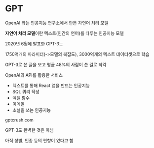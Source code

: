 # GPT

OpenAI 라는 인공지능 연구소에서 만든 자연어 처리 모델

**자연어 처리 모델**이란 텍스트(인간의 언어)를 다루는 인공지능 모델



2020년 6월에 발표한 GPT-3는 

1750억개의 파라미터(->모델의 복잡도), 3000억개의 텍스트 데이터셋으로 학습

GPT-3로 쓴 글을 보고 평균 48%의 사람이 쓴 걸로 착각



OpenAI의 API를 활용한 서비스

- 텍스트를 통해 React 앱을 만드는 인공지능
- SQL 쿼리 작성
- 엑셀 함수
- 이메일
- 소설을 쓰는 인공지능



gptcrush.com





GPT-3도 완벽한 것은 아님

아직 성별, 인종 등의 편향이 있다고 함


